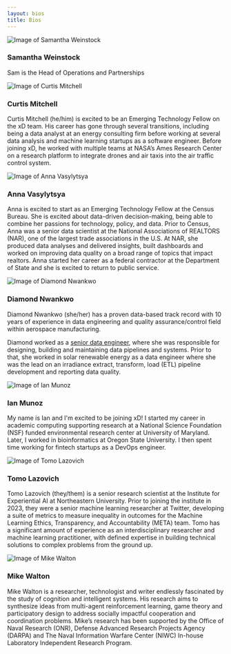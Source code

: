 ```yaml
---
layout: bios
title: Bios
---
```

<div>
<img id="attptgXIhrtZAHqE8" alt="Image of Samantha Weinstock" src="/assets/img/import/bio_for_team_page/samantha-weinstock/samantha-weinstock.jpg" /><h3>Samantha Weinstock</h3>
<p>Sam is the Head of Operations and Partnerships</p>
</div>
<div>
<img id="attzMv5LoQkfN8oSs" alt="Image of Curtis Mitchell" src="/assets/img/import/bio_for_team_page/curtis-mitchell/curtis-mitchell.jpg" /><h3>Curtis Mitchell</h3>
<p>Curtis Mitchell (he/him) is excited to be an Emerging Technology Fellow on the xD team. His career has gone through several transitions, including being a data analyst at an energy
consulting firm before working at several data analysis and machine learning startups as a software engineer. Before joining xD, he worked with multiple teams at NASA’s Ames Research Center on a research platform to integrate drones and air taxis into the air traffic control system.</p>
</div>
<div>
<img id="attoZc4P4TFYJW2aW" alt="Image of Anna Vasylytsya" src="/assets/img/import/bio_for_team_page/anna-vasylytsya/anna-vasylytsya.jpg" /><h3>Anna Vasylytsya</h3>
<p>Anna is excited to start as an Emerging Technology Fellow at the Census Bureau. She is excited about data-driven decision-making, being able to combine her passions for technology, policy, and data.
Prior to Census, Anna was a senior data scientist at the National Associations of REALTORS (NAR), one of the largest trade associations in the U.S. At NAR, she produced data analyses and delivered insights, built dashboards and worked on improving data quality on a broad range of topics that impact realtors. Anna started her career as a federal contractor at the Department of State and she is excited to return to public service.</p>
</div>
<div>
<img id="attW7Ep5zdBwxFzzB" alt="Image of Diamond Nwankwo" src="/assets/img/import/bio_for_team_page/diamond-nwankwo/diamond-nwankwo.jpg" /><h3>Diamond Nwankwo</h3>
<p>Diamond Nwankwo (she/her) has a proven data-based track record with 10 years of experience in data engineering and quality assurance/control field within aerospace manufacturing. </p>
<p>Diamond worked as a <a href="http://xd.gov">senior data engineer</a>, where she was responsible for designing, building and maintaining data pipelines and systems. Prior to that, she worked in solar renewable energy as a data engineer where she was the lead on an irradiance extract, transform, load (ETL) pipeline development and reporting data quality.</p>
</div>
<div>
<img id="attlQoVOY2bfunFKj" alt="Image of Ian Munoz" src="/assets/img/import/bio_for_team_page/ian-munoz/ian-munoz.jpg" /><h3>Ian Munoz</h3>
<p>My name is Ian and I&#39;m excited to be joining xD! I started my career in academic computing supporting research at a National Science Foundation (NSF) funded environmental research center at University of Maryland. Later, I worked in bioinformatics at Oregon State University. I then spent time working for fintech startups as a DevOps engineer.</p>
</div>
<div>
<img id="attR760W90B7VP511" alt="Image of Tomo Lazovich" src="/assets/img/import/bio_for_team_page/tomo-lazovich/tomo-lazovich.jpg" /><h3>Tomo Lazovich</h3>
<p>Tomo Lazovich (they/them) is a senior research scientist at the Institute for Experiential AI at Northeastern University. Prior to joining the institute in 2023, they were a senior machine learning researcher at Twitter, developing a suite of metrics to measure inequality in outcomes for the Machine Learning Ethics, Transparency, and Accountability (META) team. Tomo has a significant amount of experience as an interdisciplinary researcher and machine learning practitioner, with defined expertise in building technical solutions to complex problems from the ground up.</p>
</div>
<div>
<img id="attROSxw6AXAkJppo" alt="Image of Mike Walton" src="/assets/img/import/bio_for_team_page/mike-walton/mike-walton.jpg" /><h3>Mike Walton</h3>
<p>Mike Walton is a researcher, technologist and writer endlessly fascinated by the study of cognition and intelligent systems. His research aims to synthesize ideas from multi-agent reinforcement learning, game theory and participatory design to address socially impactful cooperation and coordination problems. Mike’s research has been supported by the Office of Naval Research (ONR), Defense Advanced Research Projects Agency (DARPA) and The Naval Information Warfare Center (NIWC) In-house Laboratory Independent Research Program.</p>
</div>